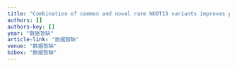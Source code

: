 ```yaml
---
title: "Combination of common and novel rare NUDT15 variants improves predictive sensitivity of thiopurine-induced leukopenia in children with acute lymphoblastic leukemia"
authors: []
authors-key: []
year: "数据暂缺"
article-link: "数据暂缺"
venue: "数据暂缺"
bibex: "数据暂缺"
---
```


